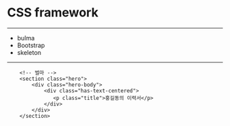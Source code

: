 # CSS framework
---------------------------------------
* bulma
* Bootstrap
* skeleton
---------------------------------------
<div class="p-3 mb-2 bg-primary text-white">

        <!-- 벌마 -->
        <section class="hero">
            <div class="hero-body">
                <div class="has-text-centered">
                   <p class="title">홍길동의 이력서</p> 
                </div>
            </div>
        </section> 

